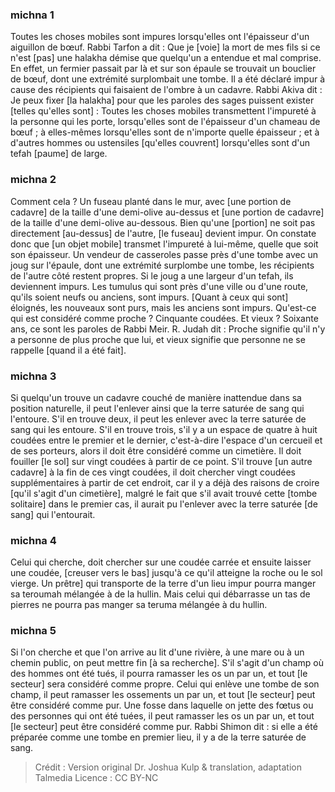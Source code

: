 
### michna 1
Toutes les choses mobiles sont impures lorsqu'elles ont l'épaisseur d'un aiguillon de bœuf. Rabbi Tarfon a dit : Que je [voie] la mort de mes fils si ce n'est [pas] une halakha démise que quelqu'un a entendue et mal comprise. En effet, un fermier passait par là et sur son épaule se trouvait un bouclier de bœuf, dont une extrémité surplombait une tombe. Il a été déclaré impur à cause des récipients qui faisaient de l'ombre à un cadavre. Rabbi Akiva dit : Je peux fixer [la halakha] pour que les paroles des sages puissent exister [telles qu'elles sont] : Toutes les choses mobiles transmettent l'impureté à la personne qui les porte, lorsqu'elles sont de l'épaisseur d'un chameau de bœuf ; à elles-mêmes lorsqu'elles sont de n'importe quelle épaisseur ; et à d'autres hommes ou ustensiles [qu'elles couvrent] lorsqu'elles sont d'un tefah [paume] de large.

### michna 2
Comment cela ? Un fuseau planté dans le mur, avec [une portion de cadavre] de la taille d'une demi-olive au-dessus et [une portion de cadavre] de la taille d'une demi-olive au-dessous. Bien qu'une [portion] ne soit pas directement [au-dessus] de l'autre, [le fuseau] devient impur. On constate donc que [un objet mobile] transmet l'impureté à lui-même, quelle que soit son épaisseur. Un vendeur de casseroles passe près d'une tombe avec un joug sur l'épaule, dont une extrémité surplombe une tombe, les récipients de l'autre côté restent propres. Si le joug a une largeur d'un tefah, ils deviennent impurs. Les tumulus qui sont près d'une ville ou d'une route, qu'ils soient neufs ou anciens, sont impurs. [Quant à ceux qui sont] éloignés, les nouveaux sont purs, mais les anciens sont impurs. Qu'est-ce qui est considéré comme proche ? Cinquante coudées. Et vieux ? Soixante ans, ce sont les paroles de Rabbi Meir. R. Judah dit : Proche signifie qu'il n'y a personne de plus proche que lui, et vieux signifie que personne ne se rappelle [quand il a été fait].

### michna 3
Si quelqu'un trouve un cadavre couché de manière inattendue dans sa position naturelle, il peut l'enlever ainsi que la terre saturée de sang qui l'entoure. S'il en trouve deux, il peut les enlever avec la terre saturée de sang qui les entoure. S'il en trouve trois, s'il y a un espace de quatre à huit coudées entre le premier et le dernier, c'est-à-dire l'espace d'un cercueil et de ses porteurs, alors il doit être considéré comme un cimetière. Il doit fouiller [le sol] sur vingt coudées à partir de ce point. S'il trouve [un autre cadavre] à la fin de ces vingt coudées, il doit chercher vingt coudées supplémentaires à partir de cet endroit, car il y a déjà des raisons de croire [qu'il s'agit d'un cimetière], malgré le fait que s'il avait trouvé cette [tombe solitaire] dans le premier cas, il aurait pu l'enlever avec la terre saturée [de sang] qui l'entourait.

### michna 4
Celui qui cherche, doit chercher sur une coudée carrée et ensuite laisser une coudée, [creuser vers le bas] jusqu'à ce qu'il atteigne la roche ou le sol vierge. Un prêtre] qui transporte de la terre d'un lieu impur pourra manger sa teroumah mélangée à de la hullin. Mais celui qui débarrasse un tas de pierres ne pourra pas manger sa teruma mélangée à du hullin.

### michna 5
Si l'on cherche et que l'on arrive au lit d'une rivière, à une mare ou à un chemin public, on peut mettre fin [à sa recherche]. S'il s'agit d'un champ où des hommes ont été tués, il pourra ramasser les os un par un, et tout [le secteur] sera considéré comme propre. Celui qui enlève une tombe de son champ, il peut ramasser les ossements un par un, et tout [le secteur] peut être considéré comme pur. Une fosse dans laquelle on jette des fœtus ou des personnes qui ont été tuées, il peut ramasser les os un par un, et tout [le secteur] peut être considéré comme pur. Rabbi Shimon dit : si elle a été préparée comme une tombe en premier lieu, il y a de la terre saturée de sang.

>Crédit : Version original Dr. Joshua Kulp & translation, adaptation Talmedia
>Licence : CC BY-NC